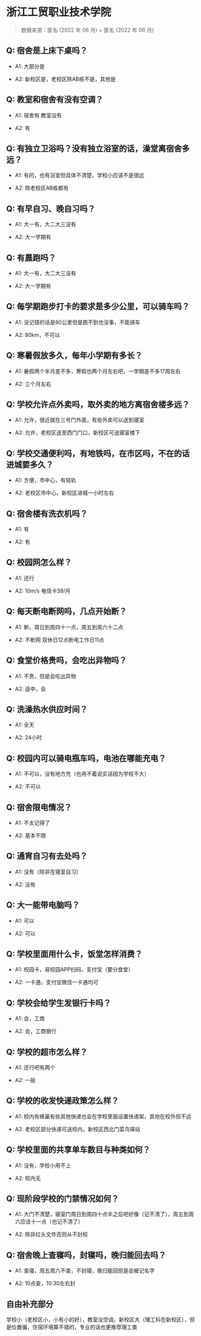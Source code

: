 # 浙江工贸职业技术学院

> 数据来源：匿名 (2022 年 06 月) + 匿名 (2022 年 06 月)

## Q: 宿舍是上床下桌吗？

- A1: 大部分是

- A2: 新校区是，老校区除AB栋不是，其他是

## Q: 教室和宿舍有没有空调？

- A1: 宿舍有 教室没有

- A2: 有

## Q: 有独立卫浴吗？没有独立浴室的话，澡堂离宿舍多远？

- A1: 有的，也有浴室但具体不清楚，学校小应该不是很远

- A2: 除老校区AB栋都有

## Q: 有早自习、晚自习吗？

- A1: 大一有，大二大三没有

- A2: 大一学期有

## Q: 有晨跑吗？

- A1: 大一有，大二大三没有

- A2: 大一学期有

## Q: 每学期跑步打卡的要求是多少公里，可以骑车吗？

- A1: 没记错的话是80公里但是跑不到也没事，不能骑车

- A2: 80km，不可以

## Q: 寒暑假放多久，每年小学期有多长？

- A1: 暑假两个半月差不多，寒假也两个月左右吧，一学期差不多17周左右

- A2: 三个月左右

## Q: 学校允许点外卖吗，取外卖的地方离宿舍楼多远？

- A1: 允许，很近就在三号门外面，有些外卖可以送到寝室

- A2: 允许，老校区送至西门门口，新校区可送寝室楼下

## Q: 学校交通便利吗，有地铁吗，在市区吗，不在的话进城要多久？

- A1: 方便，市中心，有轻轨

- A2: 老校区市中心，新校区进城一小时左右

## Q: 宿舍楼有洗衣机吗？

- A1: 有

- A2: 有

## Q: 校园网怎么样？

- A1: 还行

- A2: 10m/s 电信卡39/月

## Q: 每天断电断网吗，几点开始断？

- A1: 断，周日到周四十一点，周五到周六十二点

- A2: 不断网 双休日12点断电工作日11点

## Q: 食堂价格贵吗，会吃出异物吗？

- A1: 不贵，但是会吃出异物

- A2: 适中，会

## Q: 洗澡热水供应时间？

- A1: 全天

- A2: 24小时

## Q: 校园内可以骑电瓶车吗，电池在哪能充电？

- A1: 不可以，没有地方充（也用不着说实话因为学校不大）

- A2: 不可以

## Q: 宿舍限电情况？

- A1: 不太记得了

- A2: 基本不限

## Q: 通宵自习有去处吗？

- A1: 没有（除非在寝室自习）

- A2: 没有

## Q: 大一能带电脑吗？

- A1: 可以

- A2: 可以

## Q: 学校里面用什么卡，饭堂怎样消费？

- A1: 校园卡，易校园APP扫码，支付宝（要分食堂）

- A2: 一卡通，支付宝微信一卡通均可

## Q: 学校会给学生发银行卡吗？

- A1: 会，工商

- A2: 会，工商银行

## Q: 学校的超市怎么样？

- A1: 还行吧有两个

- A2: 一般

## Q: 学校的收发快递政策怎么样？

- A1: 校内有蜂巢有些其他快递也会在学校里面设置快递架，其他在校外但不远

- A2: 老校区部分快递可送校内，新校区西北门菜鸟驿站

## Q: 学校里面的共享单车数目与种类如何？

- A1: 没有，学校小用不上

- A2: 校内无

## Q: 现阶段学校的门禁情况如何？

- A1: 大门不清楚，寝室门周日到周四十点半之后吧好像（记不清了），周五到周六应该十一点（也记不清了）

- A2: 除非红头文件否则从不封校

## Q: 宿舍晚上查寝吗，封寝吗，晚归能回去吗？

- A1: 查寝，周五周六不查，不封寝，晚归能回但是会被记名字

- A2: 10点查，10:30左右封

## 自由补充部分

学校小（老校区小，小有小的好），教室没空调，新校区大（理工科在新校区），但是位置偏，住宿环境算不错的，专业的话也更推荐理工类